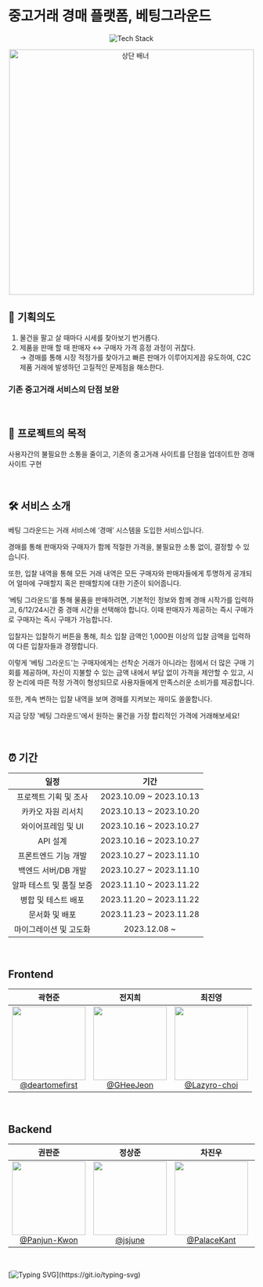 <!-- ![header](https://capsule-render.vercel.app/api?type=waving&color=0:284377,50:7e93ba,100:1b2f55&height=200&section=header&text=Betting%20Ground&fontSize=75&animation=fadeIn&fontAlignY=35&fontColor=ffffff)

![Static Badge](https://img.shields.io/badge/React-61DAFB?style=for-the-badge&logo=React&logoColor=ffffff)
![Static Badge](https://img.shields.io/badge/JavaScript-F7DF1E?style=for-the-badge&logo=javascript&logoColor=ffffff)
![Static Badge](https://img.shields.io/badge/Tailwind%20CSS-06B6D4?style=for-the-badge&logo=Tailwind%20CSS&logoColor=ffffff)
![Static Badge](https://img.shields.io/badge/Vite-BB32FE?style=for-the-badge&logo=vite&logoColor=ffffff)

![Static Badge](https://img.shields.io/badge/Java-ED8B00?style=for-the-badge&logo=openjdk&logoColor=ffffff)
![Static Badge](https://img.shields.io/badge/Spring-6DB33F?style=for-the-badge&logo=Spring&logoColor=ffffff)
![Static Badge](https://img.shields.io/badge/MySQL-4479A1?style=for-the-badge&logo=MySQL&logoColor=ffffff)

![Static Badge](https://img.shields.io/badge/Axios-5A29E4?style=for-the-badge&logo=Axios&logoColor=ffffff)
![Static Badge](https://img.shields.io/badge/Figma-F24E1E?style=for-the-badge&logo=Fingma&logoColor=ffffff)
![Static Badge](https://img.shields.io/badge/Git-F05032?style=for-the-badge&logo=git&logoColor=ffffff)
![Static Badge](https://img.shields.io/badge/GitHub-181717?style=for-the-badge&logo=GitHub&logoColor=ffffff)
-->

# 중고거래 경매 플랫폼, 베팅그라운드

<p align="center">
  <img src="https://github.com/invisible-hands/.github/assets/47032054/8bb53f64-f4a4-427f-8de7-f788c1c55c60" alt="Tech Stack" />
</p>

<p align="center">
  <img width="500" alt="상단 배너" src="https://github.com/invisible-hands/.github/assets/47032054/199ea749-084f-473d-aec2-c8549840716b">  
</p>

## 🌟 기획의도
1. 물건을 팔고 살 때마다 시세를 찾아보기 번거롭다.  
2. 제품을 판매 할 때 판매자 ↔ 구매자 가격 흥정 과정이 귀찮다.  
→ 경매를 통해 시장 적정가를 찾아가고 빠른 판매가 이루어지게끔 유도하여, C2C 제품 거래에 발생하던 고질적인 문제점을 해소한다.
### **기존 중고거래 서비스의 단점 보완**

</br>

## 🎯 프로젝트의 목적
사용자간의 불필요한 소통을 줄이고, 기존의 중고거래 사이트를 단점을 업데이트한 경매 사이트 구현

</br>

## 🛠️ 서비스 소개 
베팅 그라운드는 거래 서비스에 ‘경매’ 시스템을 도입한 서비스입니다.

경매를 통해 판매자와 구매자가 함께 적절한 가격을, 불필요한 소통 없이, 결정할 수 있습니다.

또한, 입찰 내역을 통해 모든 거래 내역은 모든 구매자와 판매자들에게 투명하게 공개되어 얼마에 구매할지 혹은 판매할지에 대한 기준이 되어줍니다.

’베팅 그라운드’를 통해 물품을 판매하려면, 기본적인 정보와 함께 경매 시작가를 입력하고, 6/12/24시간 중 경매 시간을 선택해야 합니다. 
이때 판매자가 제공하는 즉시 구매가로 구매자는 즉시 구매가 가능합니다.

입찰자는 입찰하기 버튼을 통해, 최소 입찰 금액인 1,000원 이상의 입찰 금액을 입력하여 다른 입찰자들과 경쟁합니다.

이렇게 '베팅 그라운드'는 구매자에게는 선착순 거래가 아니라는 점에서 더 많은 구매 기회를 제공하며, 자신이 지불할 수 있는 금액 내에서 부담 없이 가격을 제안할 수 있고, 시장 논리에 따른 적정 가격이 형성되므로 사용자들에게 만족스러운 소비가를 제공합니다.

또한, 계속 변하는 입찰 내역을 보며 경매를 지켜보는 재미도 쏠쏠합니다.

지금 당장 '베팅 그라운드'에서 원하는 물건을 가장 합리적인 가격에 거래해보세요!


</br>

## ⏰ 기간
| 일정 | 기간 |
|:---:|:---:|
| 프로젝트 기획 및 조사 |  2023.10.09 ~ 2023.10.13 |
| 카카오 자원 리서치 |  2023.10.13 ~ 2023.10.20  | 
| 와이어프레임 및 UI |  2023.10.16 ~ 2023.10.27  |
| API 설계 |  2023.10.16 ~ 2023.10.27  |
| 프론트엔드 기능 개발 |  2023.10.27 ~ 2023.11.10  |
| 백엔드 서버/DB 개발 |  2023.10.27 ~ 2023.11.10  |
| 알파 테스트 및 품질 보증|  2023.11.10 ~ 2023.11.22  |
| 병합 및 테스트 배포 |  2023.11.20 ~ 2023.11.22  |
| 문서화 및 배포 |  2023.11.23 ~ 2023.11.28  |
| 마이그레이션 및 고도화 |  2023.12.08 ~ |

</br>

<h2>Frontend</h2>

| 곽현준 | 전지희 | 최진영 |
|:---:|:---:|:---:|
| [<img src="https://github.com/invisible-hands/.github/assets/47032054/1859f574-d8f1-4892-93df-a0c857fcd546" height=150 width=150> <br/> @deartomefirst](https://github.com/deartomefirst) | [<img src="https://github.com/invisible-hands/.github/assets/47032054/8aa2f17e-ce8a-4b63-b5c3-84a4691ce05d" height=150 width=150> <br/> @GHeeJeon](https://github.com/GHeeJeon) | [<img src="https://github.com/invisible-hands/.github/assets/47032054/956aa3b0-12ec-41e2-aa1c-c115bbe71d2e" height=150 width=150> <br/> @Lazyro-choi](https://github.com/Lazyro-choi) |

</br>

<h2>Backend</h2>

| 권판준 | 정상준 | 차진우 | 최하록 |
|:---:|:---:|:---:|:---:|
| [<img src="https://github.com/invisible-hands/.github/assets/47032054/82dfb6b1-bacb-4c54-8bc3-88639e1b7386" height=150 width=150> <br/> @Panjun-Kwon](https://github.com/Panjun-Kwon) | [<img src="https://github.com/invisible-hands/.github/assets/47032054/6189ef8c-159c-4130-bf46-ca54b6c48982" height=150 width=150> <br/> @jsjune](https://github.com/jsjune) |  [<img src="https://github.com/invisible-hands/.github/assets/47032054/9d43c817-ac6b-4d61-aded-07ea8546add5" height=150 width=150> <br/> @PalaceKant](https://github.com/PalaceKant) | [<img src="https://github.com/invisible-hands/.github/assets/47032054/313cfd35-bda6-4ca1-8f36-b6db38c35fc7" height=150 width=150> <br/> @dorianharok](https://github.com/dorianharok) |

</br>

[![Typing SVG](https://readme-typing-svg.demolab.com?font=Ubuntu&size=50&duration=1500&pause=2000&color=303336&vCenter=true&width=720&height=100&lines=Done+is+better+than+perfect!)](https://git.io/typing-svg)
